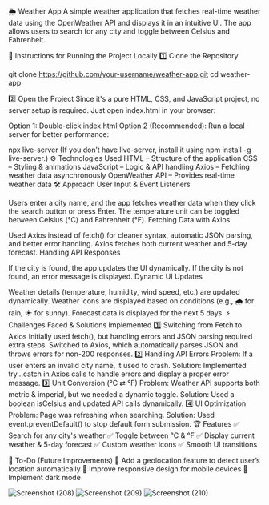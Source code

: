 🌦️ Weather App
A simple weather application that fetches real-time weather data using the OpenWeather API and displays it in an intuitive UI. The app allows users to search for any city and toggle between Celsius and Fahrenheit.

🚀 Instructions for Running the Project Locally
1️⃣ Clone the Repository

git clone https://github.com/your-username/weather-app.git
cd weather-app

2️⃣ Open the Project
Since it's a pure HTML, CSS, and JavaScript project, no server setup is required. Just open index.html in your browser:

Option 1: Double-click index.html
Option 2 (Recommended): Run a local server for better performance:

npx live-server
(If you don’t have live-server, install it using npm install -g live-server.)
⚙️ Technologies Used
HTML – Structure of the application
CSS – Styling & animations
JavaScript – Logic & API handling
Axios – Fetching weather data asynchronously
OpenWeather API – Provides real-time weather data
🛠️ Approach
User Input & Event Listeners

Users enter a city name, and the app fetches weather data when they click the search button or press Enter.
The temperature unit can be toggled between Celsius (°C) and Fahrenheit (°F).
Fetching Data with Axios

Used Axios instead of fetch() for cleaner syntax, automatic JSON parsing, and better error handling.
Axios fetches both current weather and 5-day forecast.
Handling API Responses

If the city is found, the app updates the UI dynamically.
If the city is not found, an error message is displayed.
Dynamic UI Updates

Weather details (temperature, humidity, wind speed, etc.) are updated dynamically.
Weather icons are displayed based on conditions (e.g., 🌧️ for rain, ☀️ for sunny).
Forecast data is displayed for the next 5 days.
⚡ Challenges Faced & Solutions Implemented
1️⃣ Switching from Fetch to Axios
Initially used fetch(), but handling errors and JSON parsing required extra steps.
Switched to Axios, which automatically parses JSON and throws errors for non-200 responses.
2️⃣ Handling API Errors
Problem: If a user enters an invalid city name, it used to crash.
Solution: Implemented try...catch in Axios calls to handle errors and display a proper error message.
3️⃣ Unit Conversion (°C ⇄ °F)
Problem: Weather API supports both metric & imperial, but we needed a dynamic toggle.
Solution: Used a boolean isCelsius and updated API calls dynamically.
4️⃣ UI Optimization
Problem: Page was refreshing when searching.
Solution: Used event.preventDefault() to stop default form submission.
🏆 Features
✅ Search for any city's weather
✅ Toggle between °C & °F
✅ Display current weather & 5-day forecast
✅ Custom weather icons
✅ Smooth UI transitions

📌 To-Do (Future Improvements)
🔹 Add a geolocation feature to detect user’s location automatically
🔹 Improve responsive design for mobile devices
🔹 Implement dark mode






![Screenshot (208)](https://github.com/user-attachments/assets/0804d897-6664-4cc5-bdb8-712aadd7286c)
![Screenshot (209)](https://github.com/user-attachments/assets/34708673-d907-4541-882e-aa739767731b)
![Screenshot (210)](https://github.com/user-attachments/assets/f5f00839-ef03-4872-ae6b-0f1bafcdf647)




